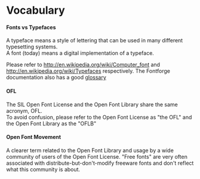 <h1>Vocabulary</h1>

<h4> <span class="mw-headline"> Fonts vs Typefaces </span></h4>

<p>A typeface means a style of lettering that can be used in many different typesetting systems.<br>
A font (today) means a digital implementation of a typeface.<p>
Please refer to <a title="http://en.wikipedia.org/wiki/Computer_font" class="external free" href="http://en.wikipedia.org/wiki/Computer_font">http://en.wikipedia.org/wiki/Computer_font</a> and <a title="http://en.wikipedia.org/wiki/Typefaces" class="external free" href="http://en.wikipedia.org/wiki/Typefaces">http://en.wikipedia.org/wiki/Typefaces</a> respectively. The Fontforge documentation also has a good <a title="http://fontforge.sourceforge.net/GlossaryFS.html" class="external text" href="http://fontforge.sourceforge.net/GlossaryFS.html">glossary</a>
</p>

<h4> <span class="mw-headline"> OFL </span></h4>
<p>The SIL Open Font License and the Open Font Library share the same acronym, OFL.<br>
To avoid confusion, please refer to the Open Font License as "the OFL" and the Open Font Library as the "OFLB"</p>

<h4><span class="mw-headline"> Open Font Movement </span></h4>
<p>A clearer term related to the Open Font Library and usage by a wide community of users of the Open Font License. 
"Free fonts" are very often associated with distribute-but-don't-modify freeware fonts and don't reflect what this community is about.
</p>